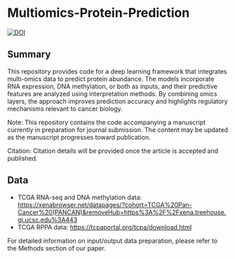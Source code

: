 # Multiomics-Protein-Prediction
[![DOI](https://zenodo.org/badge/1069190745.svg)](https://doi.org/10.5281/zenodo.17265413)


## Summary
This repository provides code for a deep learning framework that integrates multi-omics data to predict protein abundance. The models incorporate RNA expression, DNA methylation, or both as inputs, and their predictive features are analyzed using interpretation methods. By combining omics layers, the approach improves prediction accuracy and highlights regulatory mechanisms relevant to cancer biology.

Note: This repository contains the code accompanying a manuscript currently in preparation for journal submission. The content may be updated as the manuscript progresses toward publication.

Citation: Citation details will be provided once the article is accepted and published.

## Data
* TCGA RNA-seq and DNA methylation data: https://xenabrowser.net/datapages/?cohort=TCGA%20Pan-Cancer%20(PANCAN)&removeHub=https%3A%2F%2Fxena.treehouse.gi.ucsc.edu%3A443<br />
* TCGA RPPA data: https://tcpaportal.org/tcpa/download.html<br />

For detailed information on input/output data preparation, please refer to the Methods section of our paper.
